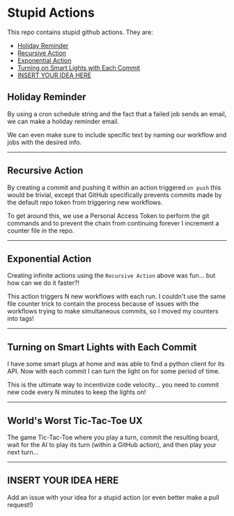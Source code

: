 # Stupid Actions

This repo contains stupid github actions. They are:

  - [Holiday Reminder](#holiday-reminder)
  - [Recursive Action](#recursive-action)
  - [Exponential Action](#exponential-action)
  - [Turning on Smart Lights with Each Commit](#turning-on-smart-lights-with-each-commit)
  - [INSERT YOUR IDEA HERE](#insert-your-idea-here)


## Holiday Reminder

By using a cron schedule string and the fact that a failed job sends an email, we can make a holiday reminder email.

We can even make sure to include specific text by naming our workflow and jobs with the desired info.

---

## Recursive Action

By creating a commit and pushing it within an action triggered `on push` this would be trivial, except that GitHub specifically prevents commits made by the default repo token from triggering new workflows.

To get around this, we use a Personal Access Token to perform the git commands and to prevent the chain from continuing forever I increment a counter file in the repo.

---

## Exponential Action

Creating infinite actions using the `Recursive Action` above was fun... but how can we do it faster?!

This action triggers N new workflows with each run. I couldn't use the same file counter trick to contain the process because of issues with the workflows trying to make simultaneous commits, so I moved my counters into tags!

---

## Turning on Smart Lights with Each Commit

I have some smart plugs at home and was able to find a python client for its API. Now with each commit I can turn the light on for some period of time.

This is the ultimate way to incentivize code velocity... you need to commit new code every N minutes to keep the lights on!

---

## World's Worst Tic-Tac-Toe UX

The game Tic-Tac-Toe where you play a turn, commit the resulting board, wait for the AI to play its turn (within a GitHub action), and then play your next turn...

---

## INSERT YOUR IDEA HERE

Add an issue with your idea for a stupid action (or even better make a pull request!)
